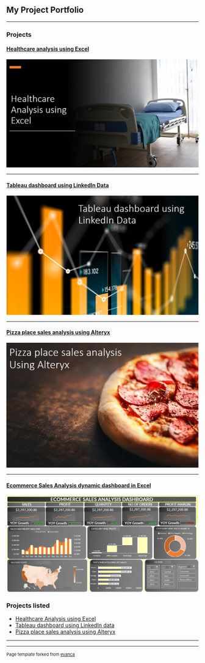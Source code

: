 ## My Project Portfolio

---

### Projects

#### [Healthcare analysis using Excel](/project_1)
<img src="images/Screenshot 2023-01-26 063850.png"/>

---
#### [Tableau dashboard using LinkedIn Data](https://public.tableau.com/views/TableauDashboardusingLinkedInData/Dashboard1?:language=en-GB&:display_count=n&:origin=viz_share_link)
<img src="images/Screenshot 2023-01-29 163410.png"/>

---
#### [Pizza place sales analysis using Alteryx](/project_3)
<img src="images/Screenshot 2023-01-31 111329.png"/>

---
#### [Ecommerce Sales Analysis dynamic dashboard in Excel](https://youtu.be/sBxam-2ELgE)
<img src="images/Screenshot 2023-02-19 134334.png"/>


### Projects listed

- [Healthcare Analysis using Excel](https://swatid26.github.io/project_1)
- [Tableau dashboard using LinkedIn data](https://public.tableau.com/views/TableauDashboardusingLinkedInData/Dashboard1?:language=en-GB&:display_count=n&:origin=viz_share_link)
- [Pizza place sales analysis using Alteryx](https://swatid26.github.io/project_3)

---


---
<p style="font-size:11px">Page template forked from <a href="https://github.com/evanca/quick-portfolio">evanca</a></p>
<!-- Remove above link if you don't want to attibute -->

